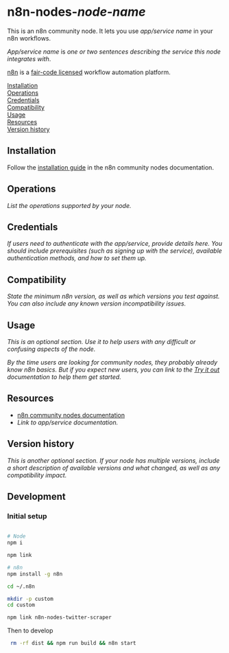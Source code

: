 # n8n-nodes-_node-name_

This is an n8n community node. It lets you use _app/service name_ in your n8n workflows.

_App/service name_ is _one or two sentences describing the service this node integrates with_.

[n8n](https://n8n.io/) is a [fair-code licensed](https://docs.n8n.io/reference/license/) workflow automation platform.

[Installation](#installation)  
[Operations](#operations)  
[Credentials](#credentials)  <!-- delete if no auth needed -->  
[Compatibility](#compatibility)  
[Usage](#usage)  <!-- delete if not using this section -->  
[Resources](#resources)  
[Version history](#version-history)  <!-- delete if not using this section -->

## Installation

Follow the [installation guide](https://docs.n8n.io/integrations/community-nodes/installation/) in the n8n community
nodes documentation.

## Operations

_List the operations supported by your node._

## Credentials

_If users need to authenticate with the app/service, provide details here. You should include prerequisites (such as
signing up with the service), available authentication methods, and how to set them up._

## Compatibility

_State the minimum n8n version, as well as which versions you test against. You can also include any known version
incompatibility issues._

## Usage

_This is an optional section. Use it to help users with any difficult or confusing aspects of the node._

_By the time users are looking for community nodes, they probably already know n8n basics. But if you expect new users,
you can link to the [Try it out](https://docs.n8n.io/try-it-out/) documentation to help them get started._

## Resources

* [n8n community nodes documentation](https://docs.n8n.io/integrations/community-nodes/)
* _Link to app/service documentation._

## Version history

_This is another optional section. If your node has multiple versions, include a short description of available versions
and what changed, as well as any compatibility impact._

## Development

### Initial setup

```bash

# Node
npm i

npm link

# n8n
npm install -g n8n

cd ~/.n8n

mkdir -p custom
cd custom

npm link n8n-nodes-twitter-scraper
```

Then to develop

```bash
 rm -rf dist && npm run build && n8n start
```


